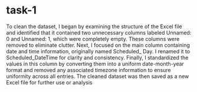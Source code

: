 # task-1
To clean the dataset, I began by examining the structure of the Excel file and identified that it contained two unnecessary columns labeled Unnamed: 0 and Unnamed: 1, which were completely empty. These columns were removed to eliminate clutter. Next, I focused on the main column containing date and time information, originally named Scheduled_ Day. I renamed it to Scheduled_DateTime for clarity and consistency. Finally, I standardized the values in this column by converting them into a uniform date-month-year format and removed any associated timezone information to ensure uniformity across all entries. The cleaned dataset was then saved as a new Excel file for further use or analysis
